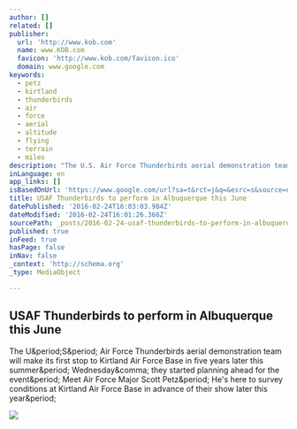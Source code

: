 ```yaml
---
author: []
related: []
publisher:
  url: 'http://www.kob.com'
  name: www.KOB.com
  favicon: 'http://www.kob.com/favicon.ico'
  domain: www.google.com
keywords:
  - petz
  - kirtland
  - thunderbirds
  - air
  - force
  - aerial
  - altitude
  - flying
  - terrain
  - miles
description: "The U.S. Air Force Thunderbirds aerial demonstration team will make its first stop to Kirtland Air Force Base in five years later this summer. Wednesday, they started planning ahead for the event. Meet Air Force Major Scott Petz. He's here to survey conditions at Kirtland Air Force Base in advance of their show later this year."
inLanguage: en
app_links: []
isBasedOnUrl: 'https://www.google.com/url?sa=t&rct=j&q=&esrc=s&source=newssearch&cd=3&cad=rja&uact=8&ved=0ahUKEwjX7rrc4pDLAhVDymMKHTyVDQkQqQIIIigAMAI&url=http%3A%2F%2Fwww.kob.com%2Farticle%2Fstories%2Fs4044579.shtml&usg=AFQjCNEQS7-HvFGzWrHqy1TJqOOpqmOPAQ&sig2=2gLDtqiMx8jqe47cgyWi1w&bvm=bv.115277099,d.cGc'
title: USAF Thunderbirds to perform in Albuquerque this June
datePublished: '2016-02-24T16:03:03.984Z'
dateModified: '2016-02-24T16:01:26.366Z'
sourcePath: _posts/2016-02-24-usaf-thunderbirds-to-perform-in-albuquerque-this-june.md
published: true
inFeed: true
hasPage: false
inNav: false
_context: 'http://schema.org'
_type: MediaObject

---
```

<article style=""><h1>USAF Thunderbirds to perform in Albuquerque this June</h1><p>The U&amp;period;S&amp;period; Air Force Thunderbirds aerial demonstration team will make its first stop to Kirtland Air Force Base in five years later this summer&amp;period; Wednesday&amp;comma; they started planning ahead for the event&amp;period; Meet Air Force Major Scott Petz&amp;period; He's here to survey conditions at Kirtland Air Force Base in advance of their show later this year&amp;period;</p><img src="http://www.kob.com/kobtvimages/repository/2016-02/USAF_Thunderbirds_to_perform_in_Albuquerque_this_June-syndImport-062420.jpg" /></article>